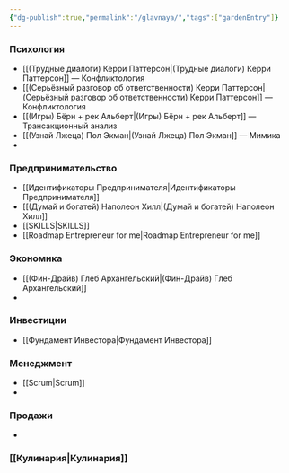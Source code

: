 ```yaml
---
{"dg-publish":true,"permalink":"/glavnaya/","tags":["gardenEntry"]}
---
```


### Психология
- [[(Трудные диалоги) Керри Паттерсон\|(Трудные диалоги) Керри Паттерсон]] — Конфликтология
- [[(Серьёзный разговор об ответственности) Керри Паттерсон\|(Серьёзный разговор об ответственности) Керри Паттерсон]] — Конфликтология
- [[(Игры) Бёрн + рек Альберт\|(Игры) Бёрн + рек Альберт]] — Трансакционный анализ
- [[(Узнай Лжеца) Пол Экман\|(Узнай Лжеца) Пол Экман]] — Мимика
- 
### Предпринимательство
- [[Идентификаторы Предпринимателя\|Идентификаторы Предпринимателя]]
- [[(Думай и богатей) Наполеон Хилл\|(Думай и богатей) Наполеон Хилл]]
- [[SKILLS\|SKILLS]]
- [[Roadmap Entrepreneur for me\|Roadmap Entrepreneur for me]]
### Экономика
- [[(Фин-Драйв) Глеб Архангельский\|(Фин-Драйв) Глеб Архангельский]]
- 
### Инвестиции
- [[Фундамент Инвестора\|Фундамент Инвестора]]

### Менеджмент
- [[Scrum\|Scrum]]
- 
### Продажи
- 
### [[Кулинария\|Кулинария]]

